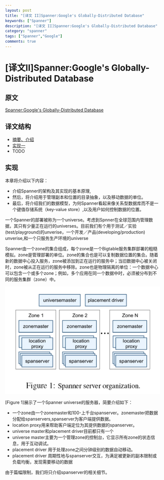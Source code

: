 ```yaml
---
layout: post
title: "[译文 II]Spanner:Google's Globally-Distributed Database"
keywords: ["Spanner"]
description: "[译文 II]Spanner:Google's Globally-Distributed Database"
category: "spanner"
tags: ["Spanner","Google"]
comments: true
---
```

# [译文II]Spanner:Google's Globally-Distributed Database

## 原文
[Spanner:Google's Globally-Distributed Database](http://static.googleusercontent.com/media/research.google.com/zh-CN//archive/spanner-osdi2012.pdf)

## 译文结构

* [摘要、介绍](http://andremouche.github.io/spanner/spanner-I.html)
* [实现一](#)
* TODO

## 实现

本章将介绍以下内容：

* 介绍Spanner的架构及其实现的基本原理,
* 然后，将介绍用于管理副本和位置的目录抽象，以及移动数据的单位。
* 最后，将介绍我们的数据模型，为何Spanner看起来像关系型数据库而不是一个键值存储系统（key-value store）,以及用户如何控制数据的位置。

一个Spanner的部署被称为一个universe。考虑到Spnner在全球范围内管理数据，其只有少量正在运行的universes。目前我们有个用于测试／实验(test/playground)的unverise，一个开发／产品(developing/production) unverise,和一个只服务生产环境的universe

Spanner由一个zone的集合组成，每个zone是一个Bigtable服务集群部署的粗糙模拟。zone是管理部署的单位。zone的集合也是可以复制数据位置的集合。随着新的数据中心投入服务，zone被添加到正在运行的服务中；当旧数据中心被关闭时，zone被从正在运行的服务中移除。zone也是物理隔离的单位：一个数据中心可以包含一个或多个zone；例如，多个应用在同一个数据中时，必须被分布到不同的服务集群（zone）中。

<img src="https://github.com/AndreMouche/AndreMouche.github.io/blob/master/images/spanner_fig_1.jpg?raw=true" alt="spanner_fig_1" title="ngx_module_t.jpg" width="600" />




[Figure 1]展示了一个Spanner universe的服务器，简要介绍如下：

* 一个zone由一个zonemaster和100-上千台spanserver。zonemaster把数据分配给spanservers,spanserver为客户端提供数据。
* location proxy用来帮助客户端定位为其提供数据的spanserver。
* universe master和placement driver目前都只有一个
* universe master主要为一个管理zone的控制台，它显示所有zone的状态信息，用于互动调试。
* placement driver 用于处理zone之间分钟级别的数据自动移动。
* placement driver 周期性地与spanserver交互，为满足被更新的副本限制或负载均衡，发现需要移动的数据

由于篇幅限制，我们将只介绍spanserver的相关细节。